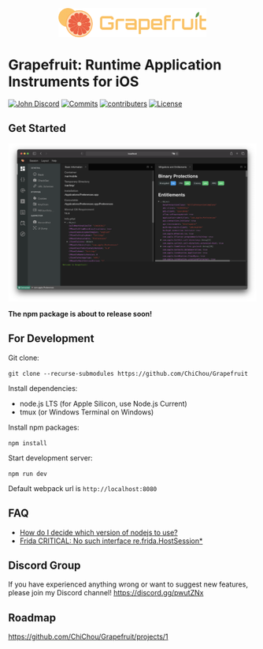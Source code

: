 <img src="gui/src/assets/logo.svg" width="300" alt="Grapefruit" style="margin:auto; display: block">

# Grapefruit: Runtime Application Instruments for iOS

[![John Discord](https://img.shields.io/discord/591601634266578944?label=Discord)](https://discord.com/invite/pwutZNx)
[![Commits](https://img.shields.io/github/commit-activity/w/chichou/grapefruit?label=Commits)](https://github.com/ChiChou/Grapefruit/commits/master)
[![contributers](https://img.shields.io/github/contributors/chichou/grapefruit)](https://github.com/ChiChou/Grapefruit/graphs/contributors)
[![License](https://img.shields.io/github/license/chichou/grapefruit)](https://github.com/ChiChou/Grapefruit/blob/master/LICENSE)

## Get Started

![Screenshot](images/screenshot.png)

**The npm package is about to release soon!**

## For Development

Git clone:

`git clone --recurse-submodules https://github.com/ChiChou/Grapefruit`

Install dependencies:

* node.js LTS (for Apple Silicon, use Node.js Current)
* tmux (or Windows Terminal on Windows)

Install npm packages:

`npm install`

Start development server:

`npm run dev`

Default webpack url is `http://localhost:8080`

## FAQ

* [How do I decide which version of nodejs to use?](https://github.com/ChiChou/Grapefruit/wiki/How-do-I-decide-which-version-of-nodejs-to-use%3F)
* [Frida CRITICAL: No such interface re.frida.HostSession*](https://github.com/ChiChou/Grapefruit/wiki/Frida-CRITICAL:-No-such-interface-re.frida.HostSession*)

## Discord Group

If you have experienced anything wrong or want to suggest new features, please join my Discord channel! https://discord.gg/pwutZNx

## Roadmap

https://github.com/ChiChou/Grapefruit/projects/1
